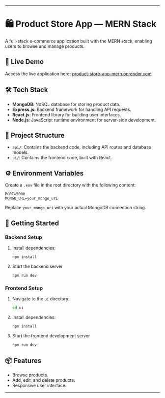 
---

# 🛍️ Product Store App — MERN Stack

A full-stack e-commerce application built with the MERN stack, enabling users to browse and manage products.

## 🔗 Live Demo

Access the live application here: [product-store-app-mern.onrender.com](https://product-store-app-mern.onrender.com)
## 🛠️ Tech Stack

* **MongoDB**: NoSQL database for storing product data.
* **Express.js**: Backend framework for handling API requests.
* **React.js**: Frontend library for building user interfaces.
* **Node.js**: JavaScript runtime environment for server-side development.

## 📁 Project Structure

* `api/`: Contains the backend code, including API routes and database models.
* `ui/`: Contains the frontend code, built with React.

## ⚙️ Environment Variables

Create a `.env` file in the root directory with the following content:

```env
PORT=5000
MONGO_URI=your_mongo_uri
```



Replace `your_mongo_uri` with your actual MongoDB connection string.

## 🚀 Getting Started

### Backend Setup


1. Install dependencies:

   ```bash
   npm install
   ```



2. Start the backend server

   ```bash
   npm run dev
   ```



### Frontend Setup

1. Navigate to the `ui` directory:

   ```bash
   cd ui
   ```



2. Install dependencies:

   ```bash
   npm install
   ```



3. Start the frontend development server

   ```bash
   npm run dev
   ```



## 📦 Features

* Browse products.
* Add, edit, and delete products.
* Responsive user interface.

---

